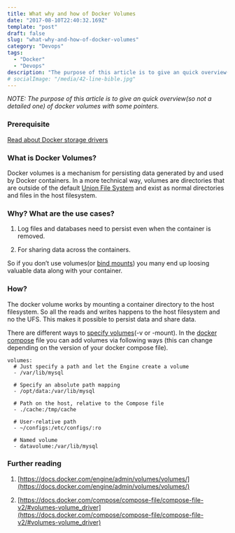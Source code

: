 ```yaml
---
title: What why and how of Docker Volumes
date: "2017-08-10T22:40:32.169Z"
template: "post"
draft: false
slug: "what-why-and-how-of-docker-volumes"
category: "Devops"
tags:
  - "Docker"
  - "Devops"
description: "The purpose of this article is to give an quick overview(so not a detailed one) of docker volumes with some pointers."
# socialImage: "/media/42-line-bible.jpg"
---
```


_NOTE: The purpose of this article is to give an quick overview(so not a detailed one) of docker volumes with some pointers._

### Prerequisite
[Read about Docker storage drivers](https://docs.docker.com/engine/userguide/storagedriver/imagesandcontainers/#sharing-promotes-smaller-images)


### What is Docker Volumes?

Docker volumes is a mechanism for persisting data generated by and used by Docker containers. In a more technical way, volumes are directories that are outside of the default [Union File System](https://en.wikipedia.org/wiki/UnionFS) and exist as normal directories and files in the host filesystem.

### Why? What are the use cases?

1. Log files and databases need to persist even when the container is removed.

1. For sharing data across the containers.

So if you don’t use volumes(or [bind mounts](https://docs.docker.com/engine/admin/volumes/bind-mounts/)) you many end up loosing valuable data along with your container.

### How?

The docker volume works by mounting a container directory to the host filesystem. So all the reads and writes happens to the host filesystem and no the UFS. This makes it possible to persist data and share data.

There are different ways to [specify volumes](https://docs.docker.com/engine/admin/volumes/volumes/#choosing-the--v-or-mount-flag)(-v or -mount). In the [docker compose](https://docs.docker.com/compose/overview/#compose-documentation) file you can add volumes via following ways (this can change depending on the version of your docker compose file).

```
volumes:
  # Just specify a path and let the Engine create a volume
  - /var/lib/mysql

  # Specify an absolute path mapping
  - /opt/data:/var/lib/mysql

  # Path on the host, relative to the Compose file
  - ./cache:/tmp/cache

  # User-relative path
  - ~/configs:/etc/configs/:ro

  # Named volume
  - datavolume:/var/lib/mysql
```


### Further reading

1. [https://docs.docker.com/engine/admin/volumes/volumes/](https://docs.docker.com/engine/admin/volumes/volumes/)

1. [https://docs.docker.com/compose/compose-file/compose-file-v2/#volumes-volume_driver](https://docs.docker.com/compose/compose-file/compose-file-v2/#volumes-volume_driver)
